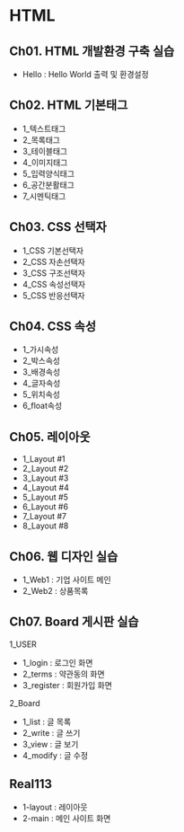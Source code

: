# HTML

## Ch01. HTML 개발환경 구축 실습
- Hello : Hello World 출력 및 환경설정

## Ch02. HTML 기본태그
- 1_텍스트태그 
- 2_목록태그 
- 3_테이블태그 
- 4_이미지태그 
- 5_입력양식태그 
- 6_공간분활태그 
- 7_시멘틱태그 

## Ch03. CSS 선택자
- 1_CSS 기본선택자  
- 2_CSS 자손선택자  
- 3_CSS 구조선택자  
- 4_CSS 속성선택자  
- 5_CSS 반응선택자  

## Ch04. CSS 속성
- 1_가시속성
- 2_박스속성
- 3_배경속성
- 4_글자속성
- 5_위치속성
- 6_float속성

## Ch05. 레이아웃
- 1_Layout #1
- 2_Layout #2
- 3_Layout #3
- 4_Layout #4
- 5_Layout #5
- 6_Layout #6
- 7_Layout #7
- 8_Layout #8

## Ch06. 웹 디자인 실습
- 1_Web1 : 기업 사이트 메인
- 2_Web2 : 상품목록

## Ch07. Board 게시판 실습
1_USER
- 1_login : 로그인 화면 
- 2_terms : 약관동의 화면 
- 3_register : 회원가입 화면 

2_Board
- 1_list : 글 목록 
- 2_write : 글 쓰기 
- 3_view : 글 보기 
- 4_modify : 글 수정

## Real113
- 1-layout : 레이아웃 
- 2-main : 메인 사이트 화면 
